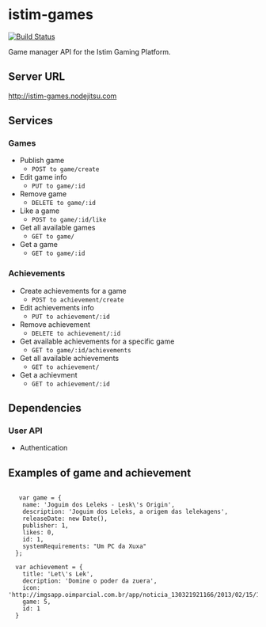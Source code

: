 istim-games
============
[![Build Status](https://travis-ci.org/istim/istim-games.png?branch=master)](https://travis-ci.org/istim/istim-games)

Game manager API for the Istim Gaming Platform.

## Server URL

http://istim-games.nodejitsu.com
 
## Services
### Games
  - Publish game
    - ```POST to game/create```
  - Edit game info
     - ```PUT to game/:id```
  - Remove game
    - ```DELETE to game/:id```
  - Like a game
    - ```POST to game/:id/like```
  - Get all available games
    - ```GET to game/```
  - Get a  game
    - ```GET to game/:id```
 
### Achievements
  - Create achievements for a game
    - ```POST to achievement/create```
  - Edit achievements info
    - ```PUT to achievement/:id```
  - Remove achievement
    - ```DELETE to achievement/:id```
  - Get available achievements for a specific game
    - ```GET to game/:id/achievements```
  - Get all available achievements
    - ```GET to achievement/```
  - Get a  achievment
    - ```GET to achievement/:id```
 
## Dependencies
### User API
  - Authentication
  

## Examples of game and achievement

``` 

   var game = {
    name: 'Joguim dos Leleks - Lesk\'s Origin',
    description: 'Joguim dos Leleks, a origem das lelekagens',
    releaseDate: new Date(),
    publisher: 1,
    likes: 0,
    id: 1,
    systemRequirements: "Um PC da Xuxa"
  };
``` 
``` 
  var achievement = {
    title: 'Let\'s Lek',
    decription: 'Domine o poder da zuera',
    icon: 'http://imgsapp.oimparcial.com.br/app/noticia_130321921166/2013/02/15/129893/20130215154254551863i.jpg',
    game: 5,
    id: 1
  }

```
